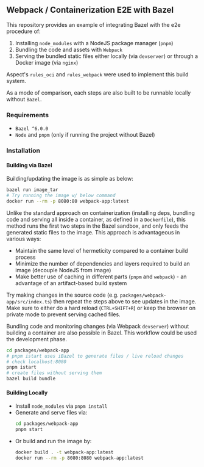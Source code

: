 ## Webpack / Containerization E2E with Bazel
This repository provides an example of integrating Bazel with the e2e procedure of:

1. Installing `node_modules` with a NodeJS package manager (`pnpm`)
2. Bundling the code and assets with `Webpack`
3. Serving the bundled static files either locally (via `devserver`) or through a Docker image (via `nginx`)

Aspect's `rules_oci` and `rules_webpack` were used to implement this build system.

As a mode of comparison, each steps are also built to be runnable locally without `Bazel`.

### Requirements
- `Bazel ^6.0.0`
- `Node` and `pnpm` (only if running the project without Bazel)

### Installation

#### Building via Bazel
Building/updating the image is as simple as below:
```sh
bazel run image_tar
# Try running the image w/ below command
docker run --rm -p 8080:80 webpack-app:latest
```
Unlike the standard approach on containerization (installing deps, bundling code and serving all inside a container, as defined in a `Dockerfile`), this method runs the first two steps in the Bazel sandbox, and only feeds the generated static files to the image. This approach is advantageous in various ways:

- Maintain the same level of hermeticity compared to a container build process
- Minimize the number of dependencies and layers required to build an image (decouple NodeJS from image)
- Make better use of caching in different parts (`pnpm` and `webpack`) - an advantage of an artifact-based build system

Try making changes in the source code (e.g. `packages/webpack-app/src/index.ts`) then repeat the steps above to see updates in the image. Make sure to either do a hard reload (`CTRL+SHIFT+R`) or keep the browser on private mode to prevent serving cached files.

Bundling code and monitoring changes (via Webpack `devserver`) without building a container are also possible in Bazel. This workflow could be used the development phase.
```sh
cd packages/webpack-app
# pnpm istart uses iBazel to generate files / live reload changes
# check localhost:8080
pnpm istart
# create files without serving them
bazel build bundle
```

#### Building Locally
- Install `node_modules` via `pnpm install`
- Generate and serve files via:
    ```sh
    cd packages/webpack-app
    pnpm start
    ```
- Or build and run the image by:
    ```sh
    docker build . -t webpack-app:latest
    docker run --rm -p 8080:8080 webpack-app:latest
    ```
